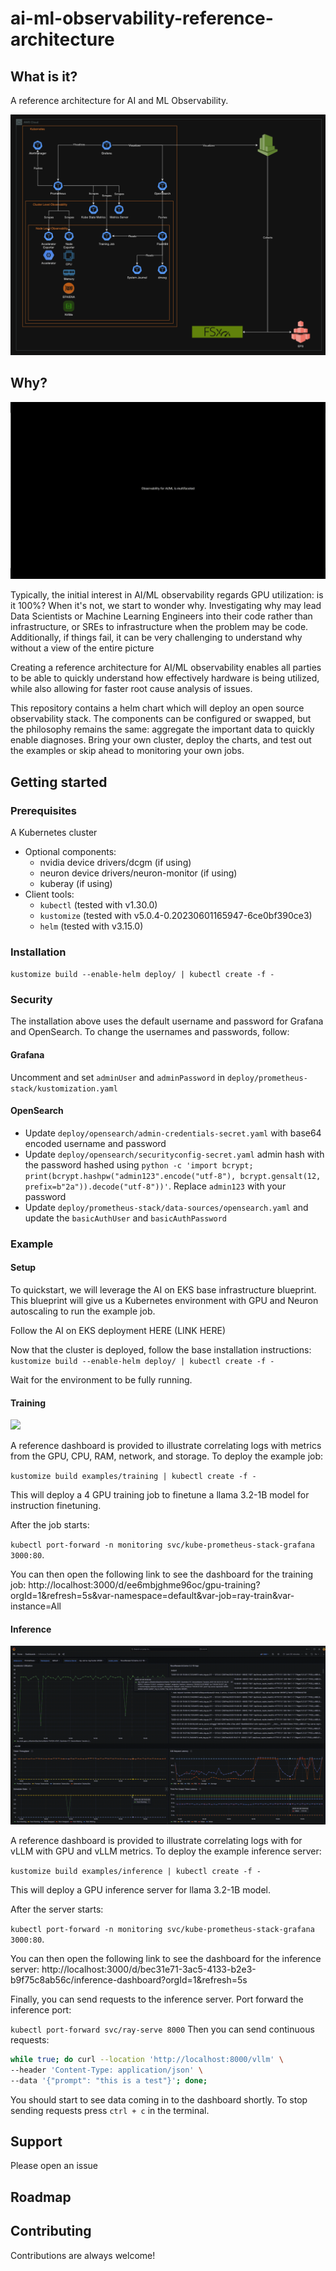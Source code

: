 # ai-ml-observability-reference-architecture

## What is it?
A reference architecture for AI and ML Observability.

![a picture showing the reference architecture components](./static/reference_architecture.png)

## Why?
![a movie showing the problem statement of why observability is difficult](./static/problem_statement.gif)

Typically, the initial interest in AI/ML observability regards GPU utilization: is it 100%? When it's not, we start to wonder why. 
Investigating why may lead Data Scientists or Machine Learning Engineers into their code rather than infrastructure, 
or SREs to infrastructure when the problem may be code. Additionally, if things fail, it can be very challenging to understand 
why without a view of the entire picture

Creating a reference architecture for AI/ML observability enables all parties to be able to quickly understand how effectively
hardware is being utilized, while also allowing for faster root cause analysis of issues.

This repository contains a helm chart which will deploy an open source observability stack. The components can be configured or swapped, 
but the philosophy remains the same: aggregate the important data to quickly enable diagnoses. Bring your own cluster, deploy the charts, 
and test out the examples or skip ahead to monitoring your own jobs.  


## Getting started

### Prerequisites
A Kubernetes cluster
- Optional components:
  - nvidia device drivers/dcgm (if using)
  - neuron device drivers/neuron-monitor (if using)
  - kuberay (if using)
- Client tools:
  - `kubectl` (tested with v1.30.0)
  - `kustomize` (tested with v5.0.4-0.20230601165947-6ce0bf390ce3)
  - `helm` (tested with v3.15.0)

### Installation
`kustomize build --enable-helm deploy/ | kubectl create -f -`

### Security
The installation above uses the default username and password for Grafana and OpenSearch. To change the usernames and passwords, follow:

#### Grafana
Uncomment and set `adminUser` and `adminPassword` in `deploy/prometheus-stack/kustomization.yaml`

#### OpenSearch
- Update `deploy/opensearch/admin-credentials-secret.yaml` with base64 encoded username and password
- Update `deploy/opensearch/securityconfig-secret.yaml` admin hash with the password hashed using `python -c 'import bcrypt; print(bcrypt.hashpw("admin123".encode("utf-8"), bcrypt.gensalt(12, prefix=b"2a")).decode("utf-8"))'`. Replace `admin123` with your password
- Update `deploy/prometheus-stack/data-sources/opensearch.yaml` and update the `basicAuthUser` and `basicAuthPassword`

### Example

#### Setup
To quickstart, we will leverage the AI on EKS base infrastructure blueprint. This blueprint will give us a Kubernetes environment with GPU and Neuron autoscaling to run the example job.

Follow the AI on EKS deployment HERE (LINK HERE)

Now that the cluster is deployed, follow the base installation instructions:
`kustomize build --enable-helm deploy/ | kubectl create -f -`

Wait for the environment to be fully running. 

#### Training
![](./static/training-dashboard.gif)

A reference dashboard is provided to illustrate correlating logs with metrics from the GPU, CPU, RAM, network, and storage. To deploy the example job:

`kustomize build examples/training | kubectl create -f -`

This will deploy a 4 GPU training job to finetune a llama 3.2-1B model for instruction finetuning.

After the job starts: 

`kubectl port-forward -n monitoring svc/kube-prometheus-stack-grafana 3000:80`. 

You can then open the following link to see the dashboard for the training job: http://localhost:3000/d/ee6mbjghme96oc/gpu-training?orgId=1&refresh=5s&var-namespace=default&var-job=ray-train&var-instance=All

#### Inference
![](./static/inference-dashboard.gif)

A reference dashboard is provided to illustrate correlating logs with for vLLM with GPU and vLLM metrics. To deploy the example inference server:

`kustomize build examples/inference | kubectl create -f -`

This will deploy a GPU inference server for llama 3.2-1B model.

After the server starts:

`kubectl port-forward -n monitoring svc/kube-prometheus-stack-grafana 3000:80`.

You can then open the following link to see the dashboard for the inference server: http://localhost:3000/d/bec31e71-3ac5-4133-b2e3-b9f75c8ab56c/inference-dashboard?orgId=1&refresh=5s

Finally, you can send requests to the inference server. Port forward the inference port: 

`kubectl port-forward svc/ray-serve 8000`
Then you can send continuous requests: 
```bash
while true; do curl --location 'http://localhost:8000/vllm' \                                                                ✘ INT  base  15:20:46
--header 'Content-Type: application/json' \
--data '{"prompt": "this is a test"}'; done;
```

You should start to see data coming in to the dashboard shortly. To stop sending requests press `ctrl + c` in the terminal.

## Support
Please open an issue

## Roadmap

## Contributing
Contributions are always welcome!
